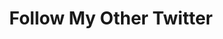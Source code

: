---
inv_num: 2011-194
add_credit:
url: 2011-194-follow-my-other-twitter
title: Follow My Other Twitter
year: '2011'
display_year: '2011'
medium: 'Search for social media network. '
dims:
pitch:
ps:
live_url: http://twitter.com/#!/search/%22follow%20my%20other%20twitter%22
youtube:
related_code:
subheading:
download:
commission:
related:
layout: things-i-made
---